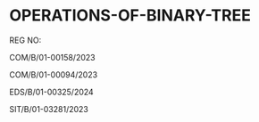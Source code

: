 # OPERATIONS-OF-BINARY-TREE
REG NO:

COM/B/01-00158/2023

COM/B/01-00094/2023

EDS/B/01-00325/2024

SIT/B/01-03281/2023
